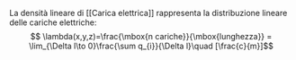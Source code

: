 La densità lineare di [[Carica elettrica]] rappresenta la distribuzione lineare delle cariche elettriche:
$$ \lambda(x,y,z)=\frac{\mbox{n cariche}}{\mbox{lunghezza}} = \lim_{\Delta l\to 0}\frac{\sum q_{i}}{\Delta l}\quad [\frac{c}{m}]$$